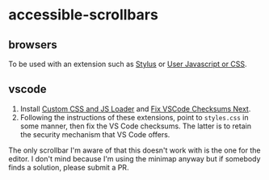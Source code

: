 # accessible-scrollbars

## browsers

To be used with an extension such as [Stylus](https://chromewebstore.google.com/detail/stylus/clngdbkpkpeebahjckkjfobafhncgmne?pli=1) or [User Javascript or CSS](https://chromewebstore.google.com/detail/user-javascript-and-css/nbhcbdghjpllgmfilhnhkllmkecfmpld).

## vscode

1. Install [Custom CSS and JS Loader](https://marketplace.cursorapi.com/items?itemName=be5invis.vscode-custom-css) and [Fix VSCode Checksums Next](https://marketplace.cursorapi.com/items?itemName=RimuruChan.vscode-fix-checksums-next).
2. Following the instructions of these extensions, point to `styles.css` in some manner, then fix the VS Code checksums. The latter is to retain the security mechanism that VS Code offers.

The only scrollbar I'm aware of that this doesn't work with is the one for the editor. I don't mind because I'm using the minimap anyway but if somebody finds a solution, please submit a PR.
